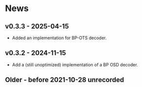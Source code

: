 # News

## v0.3.3 - 2025-04-15

- Added an implementation for BP-OTS decoder.

## v0.3.2 - 2024-11-15

- Add a (still unoptimized) implementation of a BP OSD decoder.

## Older - before 2021-10-28 unrecorded